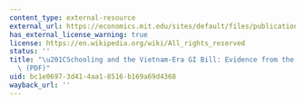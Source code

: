 ```yaml
---
content_type: external-resource
external_url: https://economics.mit.edu/sites/default/files/publications/04_APP20090251_32corrected_mar8JA.pdf
has_external_license_warning: true
license: https://en.wikipedia.org/wiki/All_rights_reserved
status: ''
title: "\u201CSchooling and the Vietnam-Era GI Bill: Evidence from the Draft Lottery.\u201D\
  \ (PDF)"
uid: bc1e0697-3d41-4aa1-8516-b169a69d4368
wayback_url: ''
---
```

